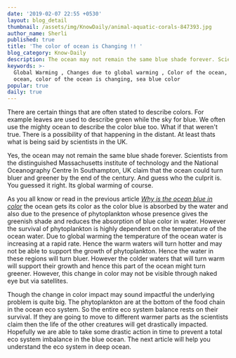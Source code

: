 ```yaml
---
date: '2019-02-07 22:55 +0530'
layout: blog_detail
thumbnail: /assets/img/KnowDaily/animal-aquatic-corals-847393.jpg
author_name: Sherli
published: true
title: 'The color of ocean is Changing !! '
blog_category: Know-Daily
description: The ocean may not remain the same blue shade forever. Scientists from all ...
keywords: >-
  Global Warming , Changes due to global warming , Color of the ocean, blue
  ocean, color of the ocean is changing, sea blue color
popular: true
daily: true
---
```


There are certain things that are often stated to describe colors. For example leaves are used to describe green while the sky for blue. We often use the mighty ocean to describe the color blue too. What if that weren't true. There is a possibility of that happening in the distant. At least thats what is being said by scientists in the UK.

Yes, the ocean may not remain the same blue shade forever. Scientists from the distinguished Massachusetts institute of technology and the National Oceanography Centre In Southampton, UK claim that the ocean could turn bluer and greener by the end of the century. And guess who the culprit is. You guessed it right. Its global warming of course.

As you all know or read in the previous article _[Why is the ocean blue in color](https://www.toknowisgood.com/2019/02/06/why-is-the-ocean-blue-in-color.html)_ the ocean gets its color as the color blue is absorbed by the water and also due to the presence of phytoplankton whose presence gives the greenish shade and reduces the absorption of blue color in water. However the survival of phytoplankton is highly dependent on the temperature of the ocean water. Due to global warming the temperature of the ocean water is increasing at a rapid rate. Hence the warm waters will turn hotter and may not be able to support the growth of phytoplankton. Hence the water in these regions will turn bluer. However the colder waters that will turn warm will support their growth and hence this part of the ocean might turn greener. However, this change in color may not be visible through naked eye but via satellites.

Though the change in color impact may sound impactful the underlying problem is quite big. The phytoplankton are at the bottom of the food chain in the ocean eco system. So the entire eco system balance rests on their survival. If they are going to move to different warmer parts as the scientists claim then the life of the other creatures will get drastically impacted. Hopefully we are able to take some drastic action in time to prevent a total eco system imbalance in the blue ocean. The next article will help you understand the eco system in deep ocean.

